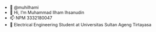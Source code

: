 - 👋 @muhilhami
- 👀 Hi, I’m Muhammad Ilham Ihsanudin
- 📫 NPM 3332180047
- 🌱 Electrical Engineering Student at Universitas Sultan Ageng Tirtayasa

<!---
muhilhami/muhilhami is a ✨ special ✨ repository because its `README.md` (this file) appears on your GitHub profile.
You can click the Preview link to take a look at your changes.
--->
